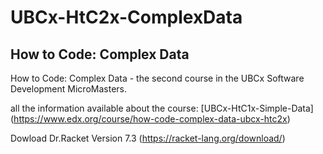 # UBCx-HtC2x-ComplexData
## How to Code: Complex Data 
How to Code: Complex Data - the second course in the UBCx Software Development MicroMasters.

all the information available about the course: [UBCx-HtC1x-Simple-Data] (https://www.edx.org/course/how-code-complex-data-ubcx-htc2x)

Dowload Dr.Racket Version 7.3 (https://racket-lang.org/download/)
